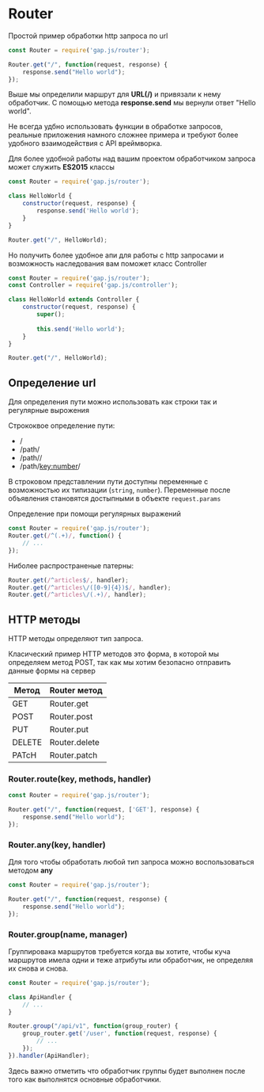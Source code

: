 # Router

Простой пример обработки http запроса по url

```javascript
const Router = require('gap.js/router');

Router.get("/", function(request, response) {
    response.send("Hello world");
});
```

Выше мы определили маршрут для **URL(/)** и привязали к нему обработчик. С помощью метода **response.send** мы вернули
ответ "Hello world".


Не всегда удбно использовать функции в обработке запросов, реальные приложения намного сложнее примера и требуют более 
удобного взаимодействия с API вреймворка.

Для более удобной работы над вашим проектом обработчиком запроса может служить **ES2015** классы
  

```javascript
const Router = require('gap.js/router');

class HelloWorld {
    constructor(request, response) {
        response.send('Hello world');
    }
}

Router.get("/", HelloWorld);
```

Но получить более удобное апи для работы с http запросами и возможность наследования вам поможет класс Controller


```javascript
const Router = require('gap.js/router');
const Controller = require('gap.js/controller');

class HelloWorld extends Controller {
    constructor(request, response) {
        super();
        
        this.send('Hello world');
    }
}

Router.get("/", HelloWorld);
```

## Определение url
Для определения пути можно использовать как строки так и регулярные вырожения

Стрококвое определение пути:
* /
* /path/
* /path/<key>/
* /path/<key:number>/

В строковом представлении пути доступны переменные с возможностью их типизации (`string`, `number`). Переменные после 
объявления становятся достыпными в объекте `request.params`
 
Определение при помощи регулярных выражений

```javascript
const Router = require('gap.js/router');
Router.get(/^(.+)/, function() {
    // ...
});
```

Ниболее распространеные патерны:
```javascript
Router.get(/^articles$/, handler);
Router.get(/^articles\/([0-9]{4})$/, handler);
Router.get(/^articles\/(.+)/, handler);
```



## HTTP методы
HTTP методы определяют тип запроса.
 
Класический пример HTTP методов это форма, в которой мы определяем метод POST, так как мы хотим безопасно отправить 
 данные формы на сервер

| Метод    | Router метод   |
|----------|----------------|
| GET      | Router.get     |
| POST     | Router.post    |
| PUT      | Router.put     |
| DELETE   | Router.delete  |
| PATcH    | Router.patch   |


### Router.route(key, methods, handler)

```javascript
const Router = require('gap.js/router');

Router.get("/", function(request, ['GET'], response) {
    response.send("Hello world");
});
```


### Router.any(key, handler)
Для того чтобы обработать любой тип запроса можно воспользоваться методом **any** 
```javascript
const Router = require('gap.js/router');

Router.get("/", function(request, response) {
    response.send("Hello world");
});
```


### Router.group(name, manager)
Группировака маршрутов требуется когда вы хотите, чтобы куча маршрутов имела одни и теже атрибуты или обработчик, не 
определяя их снова и снова.

```javascript
const Router = require('gap.js/router');

class ApiHandler {
    // ...
}

Router.group("/api/v1", function(group_router) {
    group_router.get('/user', function(request, response) {
        // ...
    });
}).handler(ApiHandler);
```

Здесь важно отметить что обработчик группы будет выполнен после того как выполнятся основные обработчики.